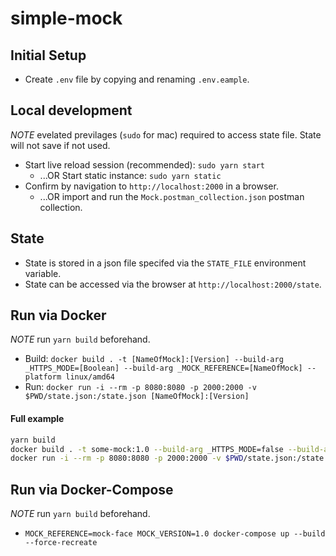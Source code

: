 # simple-mock

## Initial Setup

- Create `.env` file by copying and renaming `.env.eample`.

## Local development

*NOTE* evelated previlages (`sudo` for mac) required to access state file. State will not save if not used.

- Start live reload session (recommended): `sudo yarn start`
  - ...OR Start static instance: `sudo yarn static`
- Confirm by navigation to `http://localhost:2000` in a browser.
  - ...OR import and run the `Mock.postman_collection.json` postman collection.

## State

- State is stored in a json file specifed via the `STATE_FILE` environment variable.
- State can be accessed via the browser at `http://localhost:2000/state`.

## Run via Docker

*NOTE* run `yarn build` beforehand.

- Build: `docker build . -t [NameOfMock]:[Version] --build-arg _HTTPS_MODE=[Boolean] --build-arg _MOCK_REFERENCE=[NameOfMock] --platform linux/amd64`
- Run: `docker run -i --rm -p 8080:8080 -p 2000:2000 -v $PWD/state.json:/state.json [NameOfMock]:[Version]`

#### Full example

```sh
yarn build
docker build . -t some-mock:1.0 --build-arg _HTTPS_MODE=false --build-arg _MOCK_REFERENCE=SOME_MOCK --platform linux/amd64
docker run -i --rm -p 8080:8080 -p 2000:2000 -v $PWD/state.json:/state.json some-mock:1.0
```

## Run via Docker-Compose

*NOTE* run `yarn build` beforehand.

- `MOCK_REFERENCE=mock-face MOCK_VERSION=1.0 docker-compose up --build --force-recreate`
